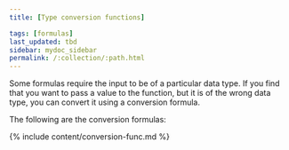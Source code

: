 ```yaml
---
title: [Type conversion functions]

tags: [formulas]
last_updated: tbd
sidebar: mydoc_sidebar
permalink: /:collection/:path.html
---
```

Some formulas require the input to be of a particular data type. If you find
that you want to pass a value to the function, but it is of the wrong data type,
you can convert it using a conversion formula.

The following are the conversion formulas:

{% include content/conversion-func.md %}
